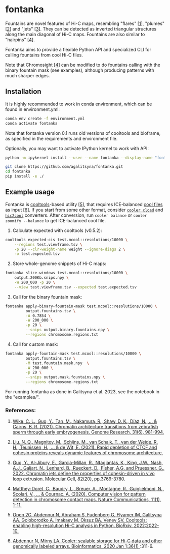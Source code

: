 # fontanka

Fountains are novel features of Hi-C maps, resembling "flares" [[1](#ref1)], "plumes" [[2](#ref2)] and "jets" [[3](#ref3)]. They can be detected as inverted triangular structures along the main diagonal of Hi-C maps.
Fountains are also similar to "hairpins" [[4](#ref4)]. 

Fontanka aims to provide a flexible Python API and specialized CLI for calling fountains from cool Hi-C files. 

Note that Chromosight [[4](#ref4)] can be modified to do fountains calling with the binary fountain mask (see examples), although producing patterns with much sharper edges. 

## Installation

It is highly recommended to work in conda environment, which can be found in environment.yml:
```bash
conda env create -f environment.yml
conda activate fontanka
```

Note that fontanka version 0.1 runs old versions of cooltools and bioframe, as specified in the requirements and environment file.

Optionally, you may want to activate IPython kernel to work with API:
```bash
python -m ipykernel install --user --name fontanka --display-name "fontanka"
 ```

```bash
git clone https://github.com/agalitsyna/fontanka.git
cd fontanka
pip install -e ./
```

## Example usage

Fontanka is [cooltools](https://cooltools.readthedocs.io/en/latest/)-based utility [[5](#ref5)], that requires ICE-balanced [cool files](https://cooler.readthedocs.io/en/latest/index.html) as input [[6](#ref6)].
If you start from some other format, consider [`cooler cload`](https://cooler.readthedocs.io/en/latest/cli.html#cooler-cload) and [`hic2cool`](https://github.com/4dn-dcic/hic2cool) converters. 
After conversion, run `cooler balance` or `cooler zoomify --balance` to get ICE-balanced cool file.

1. Calculate expected with cooltools (v0.5.2):

```bash
cooltools expected-cis test.mcool::resolutions/10000 \
    --regions test.viewframe.tsv \
    -p 20 --clr-weight-name weight --ignore-diags 2 \
    -o test.expected.tsv
```

2. Store whole-genome snippets of Hi-C maps: 
```bash
fontanka slice-windows test.mcool::resolutions/10000 \
    output.200Kb.snips.npy \
    -W 200_000 -p 20 \
    --view test.viewframe.tsv --expected test.expected.tsv
```

3. Call for the binary fountain mask:
```bash
fontanka apply-binary-fountain-mask test.mcool::resolutions/10000 \
         output.fountains.tsv \
         -A 0.7854 \
         -W 200_000 \
         -p 20 \
         --snips output.binary.fountains.npy \
         --regions chromosome.regions.txt 
```

4. Call for custom mask: 
```bash
fontanka apply-fountain-mask test.mcool::resolutions/10000 \
         output.fountains.tsv \
         -M test.fountain.mask.npy  \
         -W 200_000 \
         -p 20 \
         --snips output.mask.fountains.npy \
         --regions chromosome.regions.txt 
```

For running fontanka as done in Galitsyna et al. 2023, see the notebook in the "examples/".

### References: 

1. <a name="ref1" href="https://www.genome.org/cgi/doi/10.1101/gr.269860.120">Wike, C. L., Guo, Y., Tan, M., Nakamura, R., Shaw, D. K., Díaz, N., ... & Cairns, B. R. (2021). 
   Chromatin architecture transitions from zebrafish sperm through early embryogenesis. 
   Genome Research, 31(6), 981-994.</a>

2. <a name="ref2" href="https://doi.org/10.1101/2021.08.27.457977">Liu, N. Q., Magnitov, M., Schijns, M., van Schaik, T., van der Weide, R. H., Teunissen, H., ... & de Wit, E. (2021). 
   Rapid depletion of CTCF and cohesin proteins reveals dynamic features of chromosome architecture.
   </a>

3. <a name="ref3" href="https://doi.org/10.1016/j.molcel.2022.09.003">Guo, Y., Al-Jibury, E., Garcia-Millan, R., Ntagiantas, K., King, J.W., Nash, A.J., Galjart, N., Lenhard, B., Rueckert, D., Fisher, A.G. and Pruessner, G., 2022. Chromatin jets define the properties of cohesin-driven in vivo loop extrusion. Molecular Cell, 82(20), pp.3769-3780.</a>


4. <a name="ref4" href="https://doi.org/10.1038/s41467-020-19562-7">Matthey-Doret, C., Baudry, L., Breuer, A., Montagne, R., Guiglielmoni, N., Scolari, V., ... & Cournac, A. (2020). 
   Computer vision for pattern detection in chromosome contact maps. 
   Nature Communications, 11(1), 1-11.</a>

5. <a name="ref4" href="https://doi.org/10.1101/2022.10.31.514564"> Open 2C, Abdennur N, Abraham S, Fudenberg G, Flyamer IM, Galitsyna AA, Goloborodko A, Imakaev M, Oksuz BA, Venev SV. Cooltools: enabling high-resolution Hi-C analysis in Python. BioRxiv. 2022:2022-10. </a>

6. <a name="ref4" href="https://doi.org/10.1093/bioinformatics/btz540">  Abdennur N, Mirny LA. Cooler: scalable storage for Hi-C data and other genomically labeled arrays. Bioinformatics. 2020 Jan 1;36(1) </a>:311-6.
